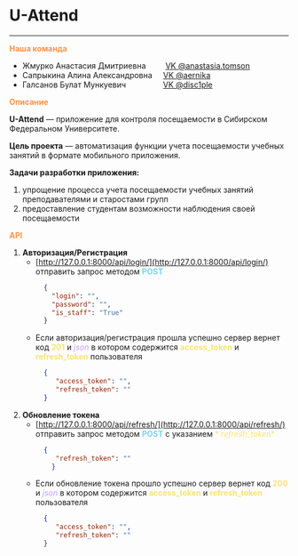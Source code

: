 # U-Attend

<hr>


<span style="color: #ff9243">**Наша команда**</span>

- Жмурко Анастасия Дмитриевна
  &nbsp;&nbsp;&nbsp;&nbsp;&nbsp;&nbsp;&nbsp; [VK @anastasia.tomson](https://vk.com/anastasia.tomson)
- Сапрыкина Алина Александровна &nbsp;&nbsp;&nbsp;&nbsp;[VK @aernika](https://vk.com/aernika)
- Галсанов Булат Мункуевич
  &nbsp;&nbsp;&nbsp;&nbsp;&nbsp;&nbsp;&nbsp;&nbsp;&nbsp;&nbsp;&nbsp;&nbsp;&nbsp;&nbsp;&nbsp;&nbsp;[VK @disc1ple](https://vk.com/disc1ple)

<span style="color: #ff9243">**Описание**</span><br>

<b>U-Attend</b> — приложение для контроля посещаемости в Сибирском Федеральном Университете.

<b>Цель проекта</b> — автоматизация функции учета посещаемости учебных занятий в формате мобильного приложения.

<b>Задачи разработки приложения:</b>

1) упрощение процесса учета посещаемости учебных занятий
   преподавателями и старостами групп
2) предоставление студентам возможности наблюдения своей
   посещаемости

<span style="color: #ff9243">**API**</span><br>

1. **Авторизация/Регистрация**
    - [http://127.0.0.1:8000/api/login/](http://127.0.0.1:8000/api/login/)
      отправить запрос методом <span style="color: #6FD8FA">**POST**</span>
      ```json 
        {
          "login": "", 
          "password": "", 
          "is_staff": "True"
        }
      ```
    - Если авторизация/регистрация прошла успешно сервер вернет код <span style="color:#FAE36F">**201**</span> и
      <span style="color:#C39EFF">*json*</span> в котором содержится <span style="color:#FAE36F">**access_token**</span>
      и <span style="color:#FAE36F">**refresh_token**</span> пользователя
      ```json
        {
           "access_token": "",
           "refresh_token": ""
        }     
      ```
2. **Обновление токена**
    - [http://127.0.0.1:8000/api/refresh/](http://127.0.0.1:8000/api/refresh/)
      отправить запрос методом <span style="color: #6FD8FA">**POST**</span> с указанием <span style="color:#FAE36F">*
      *refresh_token**</span>
      ```json
        {
           "refresh_token": ""
          }     
      ```
    - Если обновление токена прошло успешно сервер вернет код <span style="color:#FAE36F">**200**</span> и
      <span style="color:#C39EFF">*json*</span> в котором содержится <span style="color:#FAE36F">**access_token**</span>
      и <span style="color:#FAE36F">**refresh_token**</span> пользователя
      ```json
        {
           "access_token": "",
           "refresh_token": ""
        }     
      ```
